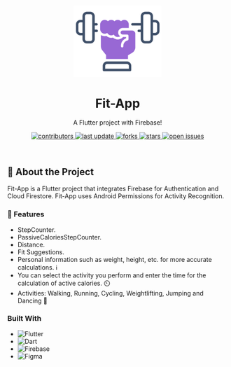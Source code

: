 <!-- Header -->

<div align="center">

  <img src="assets/page-1/images/rectangle-2.png" alt="logo" width="200" height="auto" />
  <h1>Fit-App</h1>
  
  <p>
    A Flutter project with Firebase! 
  </p>
  
  
<!-- Badges -->
<p>
  <a href="https://github.com/WhiterBB/fit-app/graphs/contributors">
    <img src="https://img.shields.io/github/contributors/WhiterBB/fit-app" alt="contributors" />
  </a>
  <a href="">
    <img src="https://img.shields.io/github/last-commit/WhiterBB/fit-app" alt="last update" />
  </a>
  <a href="https://github.com/WhiterBB/fit-app/network/members">
    <img src="https://img.shields.io/github/forks/WhiterBB/fit-app" alt="forks" />
  </a>
  <a href="https://github.com/WhiterBB/fit-app/stargazers">
    <img src="https://img.shields.io/github/stars/WhiterBB/fit-app" alt="stars" />
  </a>
  <a href="https://github.com/WhiterBB/fit-app/issues/">
    <img src="https://img.shields.io/github/issues/WhiterBB/fit-app" alt="open issues" />
  </a>
</p>
   

</div>

<br />

<!-- About the Project -->
## :star2: About the Project

Fit-App is a Flutter project that integrates Firebase for Authentication and Cloud Firestore. Fit-App uses Android Permissions for Activity Recognition. 

  <!-- Features -->
### :dart: Features

- StepCounter. 
- PassiveCaloriesStepCounter.
- Distance.
- Fit Suggestions.
- Personal information such as weight, height, etc. for more accurate calculations. ℹ️
- You can select the activity you perform and enter the time for the calculation of active calories. ⏲️
- Activities: Walking, Running, Cycling, Weightlifting, Jumping and Dancing 🏃

### Built With

* ![Flutter](https://img.shields.io/badge/Flutter-%2302569B.svg?style=for-the-badge&logo=Flutter&logoColor=white)
* ![Dart](https://img.shields.io/badge/dart-%230175C2.svg?style=for-the-badge&logo=dart&logoColor=white)
* ![Firebase](https://img.shields.io/badge/firebase-a08021?style=for-the-badge&logo=firebase&logoColor=ffcd34)
* ![Figma](https://img.shields.io/badge/figma-%23F24E1E.svg?style=for-the-badge&logo=figma&logoColor=white)





